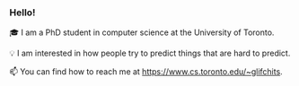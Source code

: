 ### Hello!

🎓 I am a PhD student in computer science at the University of Toronto. 

💡 I am interested in how people try to predict things that are hard to predict.

📫 You can find how to reach me at https://www.cs.toronto.edu/~glifchits.
